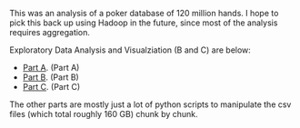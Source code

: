 This was an analysis of a poker database of 120 million hands. I hope to pick this back up using Hadoop in the future, since most of the analysis requires aggregation.

Exploratory Data Analysis and Visualziation (B and C) are below:
* [Part A](http://nbviewer.ipython.org/github/joshplotkin/Poker-Database-Analysis/blob/master/Stage%20A%20Code/StageA.ipynb). (Part A) 
* [Part B](http://nbviewer.ipython.org/github/joshplotkin/Poker-Database-Analysis/blob/master/Stage%20B%20Code/StageB.ipynb). (Part B)
* [Part C](http://nbviewer.ipython.org/github/joshplotkin/Poker-Database-Analysis/blob/master/Stage%20C%20Code/StageC.ipynb). (Part C)

The other parts are mostly just a lot of python scripts to manipulate the csv files (which total roughly 160 GB) chunk by chunk.
